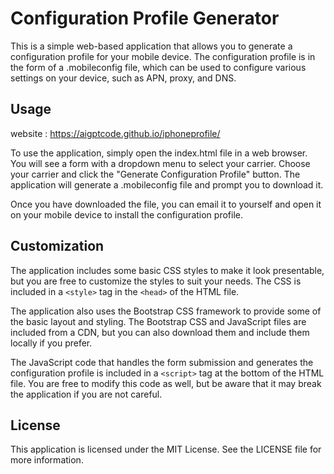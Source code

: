 Configuration Profile Generator
====================================

This is a simple web-based application that allows you to generate a configuration profile for your mobile device. The configuration profile is in the form of a .mobileconfig file, which can be used to configure various settings on your device, such as APN, proxy, and DNS.

Usage
-----

website : https://aigptcode.github.io/iphoneprofile/

To use the application, simply open the index.html file in a web browser. You will see a form with a dropdown menu to select your carrier. Choose your carrier and click the "Generate Configuration Profile" button. The application will generate a .mobileconfig file and prompt you to download it.

Once you have downloaded the file, you can email it to yourself and open it on your mobile device to install the configuration profile.

Customization
-------------

The application includes some basic CSS styles to make it look presentable, but you are free to customize the styles to suit your needs. The CSS is included in a `<style>` tag in the `<head>` of the HTML file.

The application also uses the Bootstrap CSS framework to provide some of the basic layout and styling. The Bootstrap CSS and JavaScript files are included from a CDN, but you can also download them and include them locally if you prefer.

The JavaScript code that handles the form submission and generates the configuration profile is included in a `<script>` tag at the bottom of the HTML file. You are free to modify this code as well, but be aware that it may break the application if you are not careful.

License
-------

This application is licensed under the MIT License. See the LICENSE file for more information.
